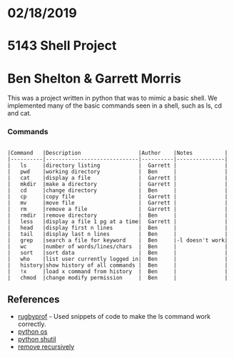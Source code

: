 # 02/18/2019
# 5143 Shell Project 
# Ben Shelton & Garrett Morris

This was a project written in python that was to mimic a basic shell.
We implemented many of the basic commands seen in a shell, such as ls, cd
and cat. 


### Commands

```

|Command   |Description                  |Author    |Notes          |
|----------|-----------------------------|----------|---------------|  
|   ls     |directory listing            |  Garrett |               |
|   pwd    |working directory            |  Ben     |               |
|   cat    |display a file               |  Garrett |               |
|   mkdir  |make a directory             |  Garrett |               |
|   cd     |change directory             |  Ben     |               |
|   cp     |copy file                    |  Garrett |               |
|   mv     |move file                    |  Garrett |               |
|   rm     |remove a file                |  Garrett |               |
|   rmdir  |remove directory             |  Ben     |               |
|   less   |display a file 1 pg at a time|  Garrett |               |
|   head   |display first n lines        |  Ben     |               |
|   tail   |display last n lines         |  Ben     |               |
|   grep   |search a file for keyword    |  Ben     |-l doesn't work|
|   wc     |number of words/lines/chars  |  Ben     |               |
|   sort   |sort data                    |  Ben     |               |
|   who    |list user currently logged in|  Ben     |               |
|   history|show history of all commands |  Ben     |               |
|   !x     |load x command from history  |  Ben     |               |
|   chmod  |change modify permission     |  Ben     |               |

```


## References

* [rugbyprof](https://github.com/rugbyprof/5143-Operating-Systems/blob/master/Resources/ls_command.md) - Used snippets of code to make the ls command work correctly.
* [python os](https://docs.python.org/3/library/os.html)
* [python shutil](https://docs.python.org/2/library/shutil.html)
* [remove recursively](https://stackoverflow.com/questions/13118029/deleting-the-folders-in-python-recursively)